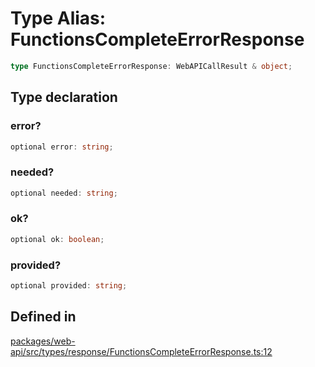 # Type Alias: FunctionsCompleteErrorResponse

```ts
type FunctionsCompleteErrorResponse: WebAPICallResult & object;
```

## Type declaration

### error?

```ts
optional error: string;
```

### needed?

```ts
optional needed: string;
```

### ok?

```ts
optional ok: boolean;
```

### provided?

```ts
optional provided: string;
```

## Defined in

[packages/web-api/src/types/response/FunctionsCompleteErrorResponse.ts:12](https://github.com/slackapi/node-slack-sdk/blob/main/packages/web-api/src/types/response/FunctionsCompleteErrorResponse.ts#L12)
